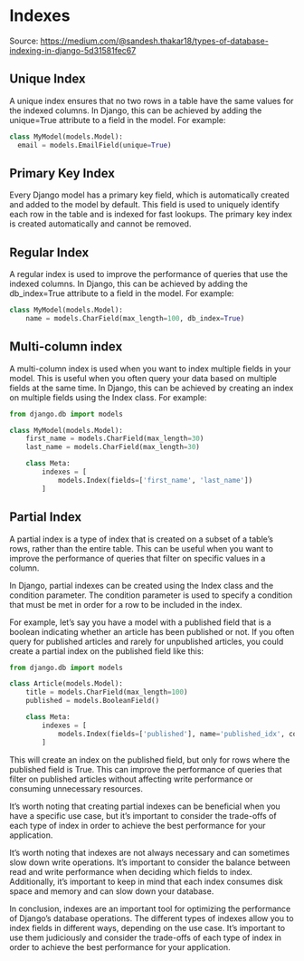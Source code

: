 # Indexes

Source: https://medium.com/@sandesh.thakar18/types-of-database-indexing-in-django-5d31581fec67

## Unique Index
A unique index ensures that no two rows in a table have the same values for the indexed columns. In Django, this can be achieved by adding the unique=True attribute to a field in the model. For example:

```python
class MyModel(models.Model):
  email = models.EmailField(unique=True)
```

## Primary Key Index
Every Django model has a primary key field, which is automatically created and added to the model by default. This field is used to uniquely identify each row in the table and is indexed for fast lookups. The primary key index is created automatically and cannot be removed.

## Regular Index
A regular index is used to improve the performance of queries that use the indexed columns. In Django, this can be achieved by adding the db_index=True attribute to a field in the model. For example:
```python
class MyModel(models.Model):
    name = models.CharField(max_length=100, db_index=True)
```

## Multi-column index
A multi-column index is used when you want to index multiple fields in your model. This is useful when you often query your data based on multiple fields at the same time. In Django, this can be achieved by creating an index on multiple fields using the Index class. For example:
```python
from django.db import models

class MyModel(models.Model):
    first_name = models.CharField(max_length=30)
    last_name = models.CharField(max_length=30)

    class Meta:
        indexes = [
            models.Index(fields=['first_name', 'last_name'])
        ]
```
## Partial Index
A partial index is a type of index that is created on a subset of a table’s rows, rather than the entire table. This can be useful when you want to improve the performance of queries that filter on specific values in a column.

In Django, partial indexes can be created using the Index class and the condition parameter. The condition parameter is used to specify a condition that must be met in order for a row to be included in the index.

For example, let’s say you have a model with a published field that is a boolean indicating whether an article has been published or not. If you often query for published articles and rarely for unpublished articles, you could create a partial index on the published field like this:
```python
from django.db import models

class Article(models.Model):
    title = models.CharField(max_length=100)
    published = models.BooleanField()

    class Meta:
        indexes = [
            models.Index(fields=['published'], name='published_idx', condition=Q(published=True))
        ]
```

This will create an index on the published field, but only for rows where the published field is True. This can improve the performance of queries that filter on published articles without affecting write performance or consuming unnecessary resources.

It’s worth noting that creating partial indexes can be beneficial when you have a specific use case, but it’s important to consider the trade-offs of each type of index in order to achieve the best performance for your application.

It’s worth noting that indexes are not always necessary and can sometimes slow down write operations. It’s important to consider the balance between read and write performance when deciding which fields to index. Additionally, it’s important to keep in mind that each index consumes disk space and memory and can slow down your database.

In conclusion, indexes are an important tool for optimizing the performance of Django’s database operations. The different types of indexes allow you to index fields in different ways, depending on the use case. It’s important to use them judiciously and consider the trade-offs of each type of index in order to achieve the best performance for your application.